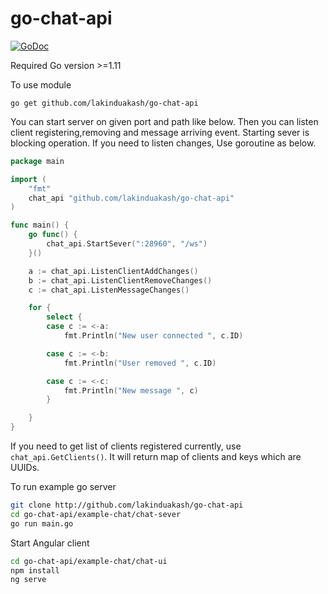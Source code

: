 # go-chat-api

[![GoDoc](https://godoc.org/github.com/lakinduakash/go-chat-api?status.svg)](https://godoc.org/github.com/lakinduakash/go-chat-api)

Required Go version >=1.11

To use module

`go get github.com/lakinduakash/go-chat-api`

You can start server on given port and path like below.
Then you can listen client registering,removing and message arriving event.
Starting sever is blocking operation. If you need to listen changes,
Use goroutine as below. 

```go
package main

import (
	"fmt"
	chat_api "github.com/lakinduakash/go-chat-api"
)

func main() {
	go func() {
		chat_api.StartSever(":28960", "/ws")
	}()

	a := chat_api.ListenClientAddChanges()
	b := chat_api.ListenClientRemoveChanges()
	c := chat_api.ListenMessageChanges()

	for {
		select {
		case c := <-a:
			fmt.Println("New user connected ", c.ID)

		case c := <-b:
			fmt.Println("User removed ", c.ID)

		case c := <-c:
			fmt.Println("New message ", c)
		}

	}
}

```

If you need to get list of clients registered currently, use `chat_api.GetClients()`.
It will return map of clients and keys which are UUIDs.

To run example go server

```bash
git clone http://github.com/lakinduakash/go-chat-api
cd go-chat-api/example-chat/chat-sever
go run main.go
```
Start Angular client

```bash
cd go-chat-api/example-chat/chat-ui
npm install
ng serve
```
